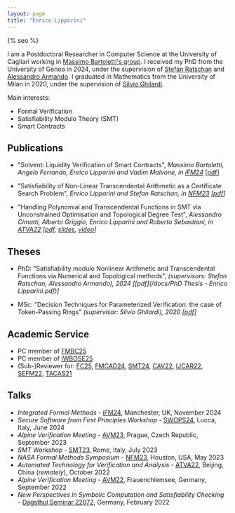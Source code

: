 ```yaml
---
layout: page
title: "Enrico Lipparini"
---
```

{% seo %}

I am a Postdoctoral Researcher in Computer Science at the University of Cagliari working in [Massimo Bartoletti's group](https://blockchain.unica.it/). I received my PhD from the University of Genoa in 2024, under the supervision of [Stefan Ratschan](https://www.cs.cas.cz/~ratschan/) and [Alessandro Armando](https://rubrica.unige.it/personale/VUZDXlxu). I graduated in Mathematics from the University of Milan in 2020, under the supervision of [Silvio Ghilardi](https://homes.di.unimi.it/ghilardi/).

Main interests:
- Formal Verification
- Satisfiability Modulo Theory (SMT)
- Smart Contracts


## Publications

* "Solvent: Liquidity Verification of Smart Contracts", *Massimo Bartoletti, Angelo Ferrando, Enrico Lipparini and Vadim Malvone, in [iFM24](https://ifm2024.cs.manchester.ac.uk/)* \[[pdf](https://arxiv.org/pdf/2404.17864)]

* "Satisfiability of Non-Linear Transcendental Arithmetic as a Certificate Search Problem", *Enrico Lipparini and Stefan Ratschan, in [NFM23](https://conf.researchr.org/home/nfm-2023) \[[pdf](https://arxiv.org/pdf/2303.16582)]*

* "Handling Polynomial and Transcendental Functions in SMT via Unconstrained Optimisation and Topological Degree Test", *Alessandro Cimatti, Alberto Griggio, Enrico Lipparini and Roberto Sebastiani, in [ATVA22](https://atva-conference.org/2022/) \[[pdf](/docs/Handling_Polynomial_and_Transcendental_Functions_in_SMT_via_Unconstrained_Optimisation_and_Topological_Degree_Test.pdf), [slides](/docs/Slides_Handling_Polynomial_and_Transcendental_Functions_in_SMT_via_Unconstrained_Optimisation_and_Topological_Degree_Test.pdf),  [video](https://lcs.ios.ac.cn/atva2022/Enrico_Lipparini.mp4)\]*


## Theses

* PhD: "Satisfiability modulo Nonlinear Arithmetic and Transcendental Functions via Numerical and Topological methods", *(supervisors: Stefan Ratschan, Alessandro Armando), 2024 \[[pdf](/docs/PhD Thesis - Enrico Lipparini.pdf)\]*


* MSc: "Decision Techniques for Parameterized Verification: the case of Token-Passing Rings" *(supervisor: Silvio Ghilardi), 2020 \[[pdf](/docs/Master_Thesis_Enrico_Lipparini.pdf)\]*



## Academic Service 
* PC member of [FMBC25](https://fmbc.gitlab.io/2025/)
* PC member of [IWBOSE25](https://www.agile-group.org/iwbose2025/)
* (Sub-)Reviewer for: [FC25](https://fc25.ifca.ai/), [FMCAD24](https://fmcad.org/FMCAD24/), [SMT24](https://smt-workshop.cs.uiowa.edu/2024/), 
[CAV22](https://i-cav.org/2022/), [IJCAR22](https://easychair.org/smart-program/FLoC2022/IJCAR-index.html), [SEFM22](https://sefm-conference.github.io/2022/), [TACAS21](https://etaps.org/2021/tacas.html)

## Talks


* *Integrated Formal Methods* - [iFM24](https://ifm2024.cs.manchester.ac.uk/), Manchester, UK, November 2024
* *Secure Software from First Principles Workshop* - [SWOPS24](https://library.imtlucca.it/sites/default/files/workshop_swops_programma.pdf), Lucca, Italy, June 2024
* *Alpine Verification Meeting* - [AVM23](https://d3s.mff.cuni.cz/conferences/avm23/), Prague, Czech Republic, September 2023
* *SMT Workshop* - [SMT23](https://smt-workshop.cs.uiowa.edu/2023/), Rome, Italy, July 2023
* *NASA Formal Methods Symposium* - [NFM23](https://conf.researchr.org/home/nfm-2023), Houston, USA, May 2023
* *Automated Technology for Verification and Analysis* - [ATVA22](https://atva-conference.org/2022/), Beijing, China (*remotely*), October 2022
* *Alpine Verification Meeting* - [AVM22](https://avm.sosy-lab.org/2022/), Frauenchiemsee, Germany, September 2022
* *New Perspectives in Symbolic Computation and Satisfiability Checking* - [Dagsthul Seminar 22072](https://www.dagstuhl.de/22072), Germany, February 2022